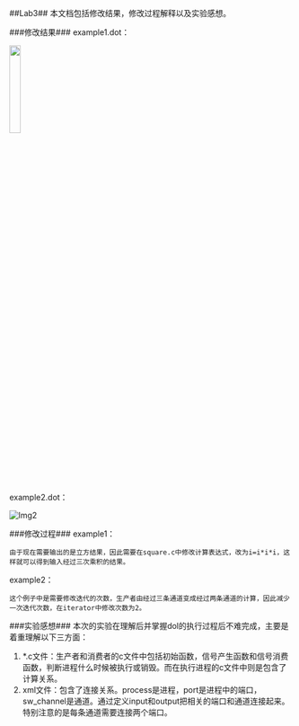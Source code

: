 ##Lab3##
本文档包括修改结果，修改过程解释以及实验感想。

###修改结果###
example1.dot：

<img src="http://thumbnail0.baidupcs.com/thumbnail/6c110054794c14ed50bb1dfae7e7fdd7?fid=2852440090-250528-42030781948216&time=1476619200&rt=sh&sign=FDTAER-DCb740ccc5511e5e8fedcff06b081203-tQ1p49RGpAuj%2BSdr4C0CpJOFAic%3D&expires=8h&chkv=0&chkbd=0&chkpc=&dp-logid=6722404797765262950&dp-callid=0&size=c710_u400&quality=100" weight="20%" height="20%" />


example2.dot：

![Img2](http://thumbnail0.baidupcs.com/thumbnail/3cdd218d8a1b29e5101653ce9cbf1dd4?fid=2852440090-250528-758432215962430&time=1476619200&rt=sh&sign=FDTAER-DCb740ccc5511e5e8fedcff06b081203-NE4UATZc1lrvIcem1l5x9W0Y7HU%3D&expires=8h&chkv=0&chkbd=0&chkpc=&dp-logid=6722367146160810233&dp-callid=0&size=c710_u400&quality=100)

###修改过程###
example1：

    由于现在需要输出的是立方结果，因此需要在square.c中修改计算表达式，改为i=i*i*i，这样就可以得到输入经过三次乘积的结果。

example2：

    这个例子中是需要修改迭代的次数，生产者由经过三条通道变成经过两条通道的计算，因此减少一次迭代次数，在iterator中修改次数为2。

###实验感想###
本次的实验在理解后并掌握dol的执行过程后不难完成，主要是着重理解以下三方面：

1. *.c文件：生产者和消费者的c文件中包括初始函数，信号产生函数和信号消费函数，判断进程什么时候被执行或销毁。而在执行进程的c文件中则是包含了计算关系。
2. xml文件：包含了连接关系。process是进程，port是进程中的端口，sw_channel是通道。通过定义input和output把相关的端口和通道连接起来。特别注意的是每条通道需要连接两个端口。


